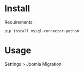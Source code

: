 # Install

Requirements:

`pip install mysql-connector-python`

# Usage

Settings > Joomla Migration